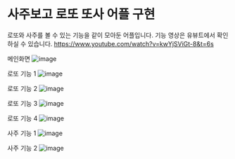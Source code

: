 # 사주보고 로또 또사 어플 구현
로또와 사주를 볼 수 있는 기능을 같이 모아둔 어플입니다.
기능 영상은 유뷰트에서 확인하실 수 있습니다. https://www.youtube.com/watch?v=kwYjSViGt-8&t=6s



메인화면
![image](https://user-images.githubusercontent.com/83442902/216618554-2e5d91ce-b08c-49f0-a09c-c8dcd5f5a73b.png)

로또 기능 1
![image](https://user-images.githubusercontent.com/83442902/216618616-2c17ea48-914f-4b2d-84c7-a609da31aaa4.png)

로또 기능 2
![image](https://user-images.githubusercontent.com/83442902/216618661-07a642ee-38a3-4207-a459-eecd7017dfc8.png)


로또 기능 3
![image](https://user-images.githubusercontent.com/83442902/216618693-4211cfe0-a686-4b64-90ad-2d1410d05549.png)

로또 기능 4
![image](https://user-images.githubusercontent.com/83442902/216618813-9b042fec-71cf-4388-a3bf-2f212b517bf9.png)


사주 기능 1
![image](https://user-images.githubusercontent.com/83442902/216618872-c1956560-37ab-4de1-b26a-a4740f78a848.png)


사주 기능 2
![image](https://user-images.githubusercontent.com/83442902/216618915-a0572b5b-33d6-4f5a-8620-65a54833a38e.png)
